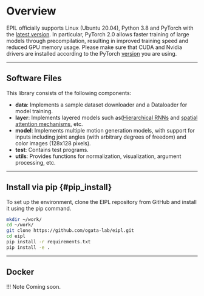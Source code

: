 # Overview

EPIL officially supports Linux (Ubuntu 20.04), Python 3.8 and PyTorch with the [latest version](https://pytorch.org/get-started/locally/). In particular, PyTorch 2.0 allows faster training of large models through precompilation, resulting in improved training speed and reduced GPU memory usage. Please make sure that CUDA and Nvidia drivers are installed according to the PyTorch [version](https://pytorch.org/get-started/previous-versions/) you are using.

----
## Software Files
This library consists of the following components:

- **data**: Implements a sample dataset downloader and a Dataloader for model training.
- **layer**: Implements layered models such as([Hierarchical RNNs](../zoo/MTRNN.md) and [spatial attention mechanisms](../model/SARNN.md#spatial_softmax), etc.
- **model**: Implements multiple motion generation models, with support for inputs including joint angles (with arbitrary degrees of freedom) and color images (128x128 pixels).
- **test**: Contains test programs.
- **utils**: Provides functions for normalization, visualization, argument processing, etc.

----
## Install via pip {#pip_install}

To set up the environment, clone the EIPL repository from GitHub and install it using the pip command.

```bash linenums="1"
mkdir ~/work/
cd ~/work/
git clone https://github.com/ogata-lab/eipl.git
cd eipl
pip install -r requirements.txt
pip install -e .
```

----
## Docker

!!! Note
    Coming soon.